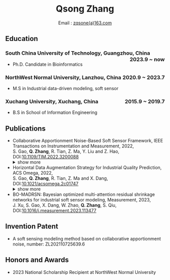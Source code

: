 <center>
     <h1>Qsong Zhang</h1>
     <div>
         <span>
             Email : <a href="mailto:example@example.com">zqsone(a)163.com</a>
         </span>
     </div>
 </center>

## Education

### South China University of Technology, Guangzhou, China <span class="right" style="float:right">2023.9 ~ now</span>

- Ph.D. Candidate in Bioinformatics

### NorthWest Normal University, Lanzhou, China <span class="right" style="float:right">2020.9 ~ 2023.7</span>

- M.S in Industrial data-driven modeling, soft sensor

### Xuchang University, Xuchang, China <span class="right" style="float:right">2015.9 ~ 2019.7</span>

- B.S in School of Information Engineering

## Publications 

- Collaborative Apportionment Noise-Based Soft Sensor Framework, IEEE Transactions on Instrumentation and Measurement, 2022, <br>
  S. Gao, **Q. Zhang**, R. Tian, Z. Ma, Y. Liu and Z. Hao, DOI:[10.1109/TIM.2022.3200088](https://ieeexplore.ieee.org/document/9862994)
  <details>
       <summary>show more</summary>
       **Abstract**: Recently, feature extraction-based soft sensor techniques have developed rapidly in the control, optimization, and detection processes of industrial production. However, the raw data obtained from the complex industrial processes are often contaminated by noise, which significantly impacts the results of soft sensor models. We introduce the collaborative apportionment noise (CAN) method based on the density peaks clustering (DPC) theory, based on which we have proposed a CAN-based soft sensor framework (CAN-SSF) and designed an example model called the CAN-based convolutional neural networks (CAN-CNNs) model for industry data prediction. In the CAN method, we determined the magnitude and direction of the noise by the bias degree and deviation of the data. Then, the noise is collaboratively apportioned by the credibility degree of the data. Finally, to further explore the feasibility of the CAN method, we added a hyperparameter called reduction degree and conducted two groups of independent experiments for the example model CAN-CNN. The results have shown that the adaptability and stability of the CAN method are higher than the traditional wavelet transform (WT) denoising and denoising autoencoders (DAEs). In addition, the prediction performance of the proposed CAN-SSF is better than that of the traditional CNN and stacked autoencoders (SAEs) models to solve the industrial soft sensor problems. <br>
       <dir align=center><img src="Images/CAN_SSF/fig4.png" width = 60%></dir>
       <dir align=center><img src="https://github.com/zqsone/resume/Images/CAN_SSF/fig4.png" width = 60%></dir>
  </details>
- Horizontal Data Augmentation Strategy for Industrial Quality Prediction, ACS Omega, 2022, <br>
  S. Gao, **Q. Zhang**, R. Tian, Z. Ma and X. Dang, DOI:[10.1021/acsomega.2c01747](https://pubs.acs.org/doi/10.1021/acsomega.2c01747)
    <details>
       <summary>show more</summary>
       Abstract:In recent years, neural network-based soft sensor technology has been widely used in industrial production processes and has excellent optimization, monitoring, and quality prediction performance. This paper proposes a horizontal data augmentation strategy to provide highly available data for subsequent prediction models, called the combined autoencoder data augmentation (CADA) strategy. This paper has developed a CADA-based convolutional neural network (CADA-CNN) soft sensor model and applied it to the process of industrial debutanizer and industrial steam volume. In terms of method validation, this paper compares the output data of the proposed CADA by the Spearman correlation coefficient to verify the strategy's feasibility. Then, the output data of the CADA strategy is fed into the artificial neural network (NN), support vector regression (SVR), and convolutional neural network (CNN) for comparison experiments. The final experimental results show that our proposed CADA-CNN model has lower prediction error and better prediction error distribution. <br>
  </details>
- BO-MADRSN: Bayesian optimized multi-attention residual shrinkage networks for industrial soft sensor modeling, Measurement, 2023, <br>
  J. Xu, S. Gao, X. Dang, W. Zhao, **Q. Zhang**, S. Qiu, DOI:[10.1016/j.measurement.2023.113477](https://www.sciencedirect.com/science/article/abs/pii/S0263224123010412?via%3Dihub)

## Invention Patent
- A soft sensing modeling method based on collaborative apportionment noise, number: ZL202110725639.6


## Honors and Awards

- 2023 National Scholarship Recipient at NorthWest Normal University




